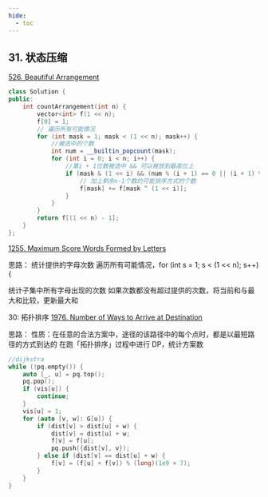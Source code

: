 ```yaml
---
hide:
  - toc
---
```

## 31. 状态压缩

[526. Beautiful Arrangement](https://leetcode.cn/problems/beautiful-arrangement/)
```cpp
class Solution {
public:
    int countArrangement(int n) {
        vector<int> f(1 << n);
        f[0] = 1;
        // 遍历所有可能情况
        for (int mask = 1; mask < (1 << n); mask++) {
            //被选中的个数
            int num = __builtin_popcount(mask);
            for (int i = 0; i < n; i++) {
                //第i + 1位数被选中 && 可以被放到最高位上
                if (mask & (1 << i) && (num % (i + 1) == 0 || (i + 1) % num == 0)) {
                    // 加上剩余n-1个数的可能排序方式的个数
                    f[mask] += f[mask ^ (1 << i)];
                }
            }
        }
        return f[(1 << n) - 1];
    }
};
```

[1255. Maximum Score Words Formed by Letters](https://leetcode.cn/problems/maximum-score-words-formed-by-letters/)

思路： 统计提供的字母次数
遍历所有可能情况，for (int s = 1; s < (1 << n); s++) {

统计子集中所有字母出现的次数
如果次数都没有超过提供的次数，将当前和与最大和比较，更新最大和

30: 拓扑排序
[1976. Number of Ways to Arrive at Destination](https://leetcode.cn/problems/number-of-ways-to-arrive-at-destination/)

思路： 
性质：在任意的合法方案中，途径的该路径中的每个点时，都是以最短路径的方式到达的
在跑「拓扑排序」过程中进行 DP，统计方案数
```cpp
//dijkstra
while (!pq.empty()) {
    auto [_, u] = pq.top();
    pq.pop();
    if (vis[u]) {
        continue;
    }
    vis[u] = 1;
    for (auto [v, w]: G[u]) {
        if (dist[v] > dist[u] + w) {
            dist[v] = dist[u] + w;
            f[v] = f[u];
            pq.push({dist[v], v});
        } else if (dist[v] == dist[u] + w) {
            f[v] = (f[u] + f[v]) % (long)(1e9 + 7);
        }
    }
}
```